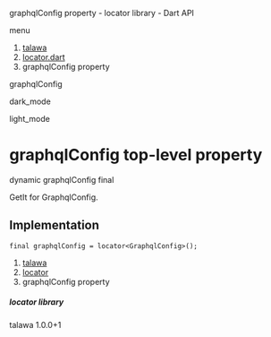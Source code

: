 




graphqlConfig property - locator library - Dart API







menu

1. [talawa](../index.html)
2. [locator.dart](../file-___home_harshil_Desktop_open-source_palisadoes_talawa_lib_locator/)
3. graphqlConfig property

graphqlConfig


dark\_mode

light\_mode




# graphqlConfig top-level property


dynamic
graphqlConfig
final

GetIt for GraphqlConfig.


## Implementation

```
final graphqlConfig = locator<GraphqlConfig>();
```

 


1. [talawa](../index.html)
2. [locator](../file-___home_harshil_Desktop_open-source_palisadoes_talawa_lib_locator/)
3. graphqlConfig property

##### locator library





talawa
1.0.0+1






